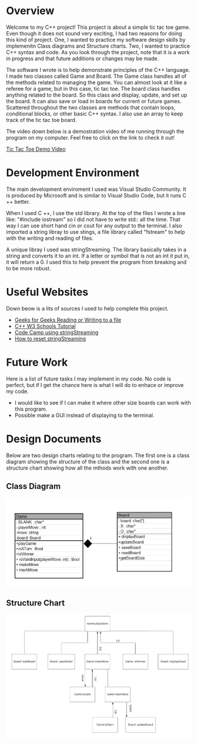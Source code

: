 # Overview

Welcome to my C++ project!  This project is about a simple tic tac toe game.  Even though it does not sound very exciting, I had two reasons for doing this kind of project.  One, I wanted to practice my software design skills by implemenitn Class diagrams and Structure charts.  Two, I wanted to practice C++ syntax and code.  As you look through the project, note that it is a work in progress and that future additions or changes may be made.

The software I wrote is to help demonstrate principles of the C++ language.  I made two classes called Game and Board.  The Game class handles all of the methods related to managing the game.  You can almost look at it like a referee for a game, but in this case, tic tac toe.  The board class handles anything related to the board.  So this class and display, update, and set up the board.  It can also save or load in boards for current or future games.  Scattered throughout the two classes are methods that contain loops, conditional blocks, or other basic C++ syntax.  I also use an array to keep track of the tic tac toe board.  

The video down below is a demostration video of me running through the program on my computer.  Feel free to click on the link to check it out!

[Tic Tac Toe Demo Video](http://youtu.be/GPxzPEJ0iSQ?hd=1)

# Development Environment

The main development enviroment I used was Visual Studio Community.  It is produced by Microsoft and is similar to Visual Studio Code, but it runs C ++ better.

When I used C ++, I use the std library.  At the top of the files I wrote a line like: "#include iostream" so I did not have to write std:: all the time.  That way I can use short hand cin or cout for any output to the terminal.  I also imported a string libray to use stings, a file library called "fstream" to help with the writing and reading of files.  

A unique libray I used was stringStreaming.  The library basically takes in a string and converts it to an int.  If a letter or symbol that is not an int it put in, it will return a 0.  I used this to help prevent the program from breaking and to be more robust.

# Useful Websites
Down beow is a lits of sources I used to help complete this project.  
* [Geeks for Geeks Reading or Writing to a file](https://www.geeksforgeeks.org/cpp-program-to-read-content-from-one-file-and-write-it-into-another-file/)
* [C++ W3 Schools Tutorial](https://www.w3schools.com/cpp/default.asp)
* [Code Camp using stringStreaming](https://www.freecodecamp.org/news/string-to-int-in-c-how-to-convert-a-string-to-an-integer-example/)
* [How to reset stringStreaming](https://topitanswers.com/post/c-extract-int-from-string-using-stringstream)

# Future Work
Here is a list of future tasks I may implement in my code.  No code is perfect, but if I get the chance here is what I will do to enhace or improve my code.
* I would like to see if I can make it where other size boards can work with this program.
* Possible make a GUI instead of displaying to the terminal.

# Design Documents
Below are two design charts relating to the program.  The first one is a class diagram showing the structure of the class and the second one is a structure chart showing how all the mthods work with one another.

## Class Diagram
![Class Diagrams](images/classDiagrams.png)
## Structure Chart
![Structure Chart](images/tictactoeStructureChart.png)

